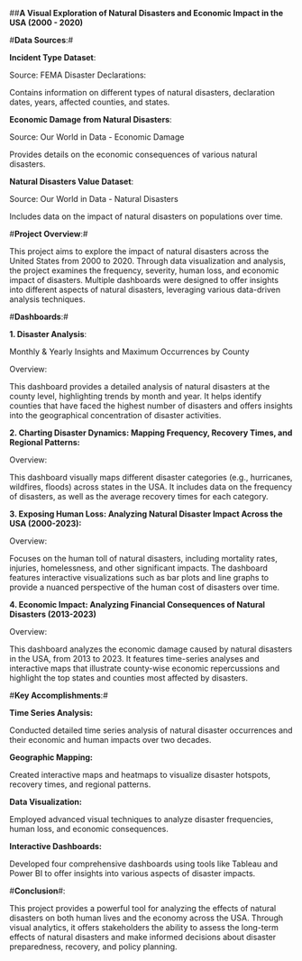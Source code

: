 
##**A Visual Exploration of Natural Disasters and Economic Impact in the USA (2000 - 2020)**

#**Data Sources**:#

**Incident Type Dataset**:

Source: FEMA Disaster Declarations:

Contains information on different types of natural disasters, declaration dates, years, affected counties, and states.

**Economic Damage from Natural Disasters**:

Source: Our World in Data - Economic Damage

Provides details on the economic consequences of various natural disasters.

**Natural Disasters Value Dataset**:

Source: Our World in Data - Natural Disasters

Includes data on the impact of natural disasters on populations over time.

#**Project Overview**:#

This project aims to explore the impact of natural disasters across the United States from 2000 to 2020. Through data visualization and analysis, the project examines the frequency, severity, human loss, and economic impact of disasters. Multiple dashboards were designed to offer insights into different aspects of natural disasters, leveraging various data-driven analysis techniques.

#**Dashboards**:#

**1. Disaster Analysis**:

Monthly & Yearly Insights and Maximum Occurrences by County
    
Overview: 

This dashboard provides a detailed analysis of natural disasters at the county level, highlighting trends by month and year. It helps identify counties that have faced the highest number of disasters and offers insights into the geographical concentration of disaster activities.

**2. Charting Disaster Dynamics: Mapping Frequency, Recovery Times, and Regional Patterns:**

Overview: 

This dashboard visually maps different disaster categories (e.g., hurricanes, wildfires, floods) across states in the USA. It includes data on the frequency of disasters, as well as the average recovery times for each category.

**3. Exposing Human Loss: Analyzing Natural Disaster Impact Across the USA (2000-2023):**

Overview: 

Focuses on the human toll of natural disasters, including mortality rates, injuries, homelessness, and other significant impacts. The dashboard features interactive visualizations such as bar plots and line graphs to provide a nuanced perspective of the human cost of disasters over time.

**4. Economic Impact: Analyzing Financial Consequences of Natural Disasters (2013-2023)**

Overview: 

This dashboard analyzes the economic damage caused by natural disasters in the USA, from 2013 to 2023. It features time-series analyses and interactive maps that illustrate county-wise economic repercussions and highlight the top states and counties most affected by disasters.

#**Key Accomplishments**:#

**Time Series Analysis:**

Conducted detailed time series analysis of natural disaster occurrences and their economic and human impacts over two decades.

**Geographic Mapping:**

Created interactive maps and heatmaps to visualize disaster hotspots, recovery times, and regional patterns.

**Data Visualization:**

Employed advanced visual techniques to analyze disaster frequencies, human loss, and economic consequences.

**Interactive Dashboards:**

Developed four comprehensive dashboards using tools like Tableau and Power BI to offer insights into various aspects of disaster impacts.

#**Conclusion**#:

This project provides a powerful tool for analyzing the effects of natural disasters on both human lives and the economy across the USA. Through visual analytics, it offers stakeholders the ability to assess the long-term effects of natural disasters and make informed decisions about disaster preparedness, recovery, and policy planning.
